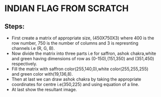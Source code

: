 # INDIAN FLAG FROM SCRATCH

## Steps:

* First create a matrix of appropriate size, (450X750X3) where 400 is the row number, 750 is the number of columns and 3 is represnting channels i.e (R, G, B).
* Now divide the matrix into three parts i.e for saffron, ashok chakra,white and green having dimensions of row as (0-150),(151,350) and (351,450) respectively.
* Fill the matrix with saffron color(255,140,0),white color(255,255,255) and green color with(19,136,8).
* Then at last we can draw ashok chakra by taking the appropriate coordinates for centre i.e(350,225) and using equation of a line.
* At last show the resultant image.
